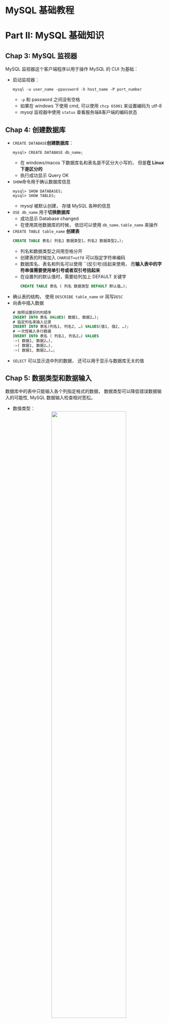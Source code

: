 # MySQL 基础教程
# Part II: MySQL 基础知识
## Chap 3: MySQL 监视器
MySQL 监视器这个客户端程序以用于操作 MySQL 的 CUI 为基础：
* 启动监视器：
    ```shell
    mysql -u user_name -ppassword -h host_name -P port_number
    ```
    * `-p` 和 password 之间没有空格
    * 如果在 windows 下使用 cmd, 可以使用 `chcp 65001` 来设置编码为 utf-8
    * mysql 监视器中使用 `status` 查看服务端&客户端的编码状态

## Chap 4: 创建数据库
* `CREATE DATABASE`**创建数据库**：
    ```console
    mysql> CREATE DATABASE db_name;
    ```
    * 在 windows/macos 下数据库名和表名是不区分大小写的， 但是**在 Linux 下是区分的**
    * 执行成功显示 Query OK
* `SHOW`命令用于确认数据库信息
   ```console
   mysql> SHOW DATABASES;
   mysql> SHOW TABLES;
   ``` 
   * mysql 被默认创建， 存储 MySQL 各种的信息
* `USE db_name` 用于**切换数据库**
  * 成功显示 Database changed
  * 在使用其他数据库的时候， 依旧可以使用 `db_name.table_name` 来操作
* `CREATE TABLE table_name` **创建表**
    ```sql
    CREATE TABLE 表名( 列名1 数据类型1，列名2 数据类型2…);
    ```
    * 列名和数据类型之间用空格分开
    * 创建表的时候加入 `CHARSET=utf8` 可以指定字符串编码
    * 数据库名、表名和列名可以使用 ``(反引号)括起来使用， 而**输入表中的字符串值需要使用单引号或者双引号括起来**
    * 在设置列的默认值时，需要给列加上 DEFAULT 关键字
        ```sql
        CREATE TABLE 表名 ( 列名 数据类型 DEFAULT 默认值…);
        ```
* 确认表的结构， 使用 `DESCRIBE table_name` or 简写`DESC` 
* 向表中插入数据 
    ```sql
    # 按照设置好的列顺序
    INSERT INTO 表名 VALUES( 数据1, 数据2…);
    # 指定列名来插入记录
    INSERT INTO 表名(列名1, 列名2, …) VALUES(值1, 值2, …);
    # 一次性输入多行数据
    INSERT INTO 表名 ( 列名1, 列名2…) VALUES 
    ->( 数据1, 数据2…),
    ->( 数据1, 数据2…),
    ->( 数据1, 数据2…)…;
    ```
* `SELECT` 可以显示选中列的数据， 还可以用于显示与数据库无关的值

## Chap 5:  数据类型和数据输入
数据库中的表中只能输入各个列指定格式的数据， 数据类型可以降低错误数据输入的可能性, MySQL 数据输入检查相对宽松。
* 数值类型：<div align=center><img src="https://i.imgur.com/xlwLUJ9.png" width="70%"/></div>
  * 数值类型可以加正负号以及科学输入法
* 字符串类型：<div align=center><img src="https://i.imgur.com/QSKVUFh.png" width="70%"/></div>
  * 在 4.0 以前 VARCHAR/ CHAR 的位数单位为字节， 4.1 之后变成了字符数
  * 字符串数据在输入的时候要使用单括号或者双括号括起来， 实际的 `'` 则需要转义
* 日期与时间：<div align=center><img src="https://i.imgur.com/owQa6wk.png" width="70%"/></div>

## Chap 6: 修改表
第四章中的 INSERT INTO 语句是修改表中的数据， 而这里使用的 `ALTER` 语句则是修改表的结构。
* 当修改列的定义时：`ALTER TABLE … MODIFY …`
  * 新旧类型必须具有兼容性
  * 也可用于修改列的顺序， 将某个列放到前面
    ```sql
    ALTER TABLE tb1C MODIFY birth DATETIME FIRST;
    ```
* 当添加列时：`ALTER TABLE … ADD …`
  * 可以使用 `FIRST` 或 `AFTER` 来指定添加列的位置
    ```sql
    ALTER TABLE tb1D ADD birth DATETIME FIRST;
    ALTER TABLE tb1E ADD birth DATETIME AFTER empid;
    ```
* 当修改列名和定义时：`ALTER TABLE … CHANGE …`
* 当删除列时：`ALTER TABLE … DROP …`

> 在英语中 modify 和 change 意思稍微有点区别， 前者的意思更多是 **调整，稍作修改使更加适合**， 后者含义更多是 **改变**。 所以前者只是更改列的数据类型， 而后者改变了名和定义

### 设置主键、自动编号
在创建了数据库之后， 需要从大量数据中**唯一确定**符合条件的记录， 这种“只会确定一个”的独一无二状态称为唯一（_unique_）。  
创建唯一记录， 会给列设置一个用于和其他列进行区分的特殊属性， 这种情况就要用到**主键**(PRIMARY KEY)。
* 没有重复的值
* 不允许输入空值 `NULL`

在创建表的时候设置主键:
```sql
CREATE TABLE 表名( 列名 数据类型 PRIMARY KEY …);
```

此外还可以设置具有“不允许重复”属性的唯一键(unique key),它不允许列中有重复值， 但是允许 NULL 值。  
给 INT 数据类型添加关键字 `AUTO_INCREMENT` 可以让数据库自动创建一个自增的列， 这个列的值会自动增加， 不需要手动指定，**自动编号设置方法随着 DBMS 的不同而变化**。
```sql
CREATE TABLE 表名( 列名 INT PRIMARY KEY AUTO_INCREMENT, 其他列 …);
```
<div align=center><img src="https://raw.githubusercontent.com/Haitau1996/picgo-hosting/master/img/20220428215833.png" width="40%"/></div>

同时连续编号可以初始化值， 如在上表中用下面的语句插入：
* `INSERT INTO t_series VALUES(100，' 卯 ')`列 a 中就会输入值“100”，然后从“101”开始分配连续的编号
* 在所有记录都删除掉之后， 可以以下面的方式进行初始化：`ALTER TABLE 表名 AUTO_INCREMENT=1;`
  * 当表中存在数据时，如果设置的编号值比已经存在的值大，也可以通过上面的语句重新设置编号的初始值 1

## Chap 7: 复制、删除表和记录
需要用到很多表，每次输入记录又很麻烦，所以为了能重复利用之前创建过的表，我们要掌握表的各种复制方法。
* 复制表的列结构和记录
* 仅复制表的列结构
* 仅复制记录

### 将表的列结构和记录整个复制
* 使用 `SELECT` 的结果复制列的结构和记录， 然后创建新的表。这种复制方法**不复制 `AUTO_INCREMENT` 等属性**， 它们需要复制之后进行设置。
  * 这种方法可能会改变列的属性。例如在某些 MySQL 的版本中，VARCHAR(100) 可能会变成 CHAR(100)
    ```sql
    CREATE TABLE 新表名 SELECT * FROM 元表名；
    ```
    执行`CREATE TABLE tb1_bk SELECT * FROM tb1;` 实际上就是执行下面的过程：<div align=center><img src="https://raw.githubusercontent.com/Haitau1996/picgo-hosting/master/img/20220429204537.png" width="80%"/></div>

### 复制表的列结构&使用 select 复制表 记录
在 `CREATE TABLE` 命令的表名后面加上 `LIKE` 指定复制的元表。这种做法**不会复制表中的记录，但是会复制 `AUTO_INCREMENT` 和 `PRIMARY KEY` 等列的属性。**  
```sql
CREATE TABLE tb1_bkc LIKE tb1;
```
这样复制表的结构之后， 可以使用 `INSERT INTO` 命令来插入记录。
* 复制所有列
    ```sql
    INSERT INTO tb1_bkc SELECT * FROM tb1;
    ```
* 也可以复制列的一部分
    ```sql
    INSERT INTO tb1_bkc(name) SELECT empid FROM tb1;
    ```

### 删除表、数据库、记录
* 删除表
    ```sql
    DROP TABLE tb1;
    ```
  * 如不确定表一定存在，可以在表名前面加上 `IF EXISTS`
* 删除数据库
    ```sql
    DROP DATABASE db1;
    ```
* 也可以不删除表本身而直接删除其所有记录
    ```sql
    DELETE FROM table_name;
    ```

# PART III: 熟练使用 MySQL
## Chap 8: 使用各种条件进行提取
### 使用 SELECT 时设计列的显示
* 使用 `*` 通配符显示所有列
* 指定多个列的时候使用`,`分隔
* 同一个列可以显示多次
    ```sql
    SELECT * FROM tb;
    SELECT sales,empid FROM tb;
    SELECT sales,empid,sales,empid,sales, empid FROM tb;
    ```
* 选择的时候可以使用 `AS` 语句指定别名
    ```sql
    SELECT empid AS 员工号,sales AS 销售额 FROM tb;
    ```

### 计算列值或者处理字符串后显示列
<div align=center><img src="https://raw.githubusercontent.com/Haitau1996/picgo-hosting/master/img/20220509211527.png" width="70%"/></div>

* 可以对列中的数据自由地使用上图所示的运算符，
* 也可以使用函数。 需要注意的是， 有的函数是[汇总某列的所有数据](MySQL必知必会.md#chap-12-汇总数据)，有的函数是[处理单个数据](MySQL必知必会.md#chap-11-使用数据处理函数)
* 还有一些和表无关的函数，如 `SELECT PI();`, `SELECT VERSION();`

####  字符串处理函数
* `CONCAT()` 函数，用于拼接字符串<div align=center><img src="https://raw.githubusercontent.com/Haitau1996/picgo-hosting/master/img/20220509213443.png" width="70%"/></div>
* 从左/右取出：LEFT/RIGHT 函数,可以指定 列和字符数
* 从第×个字符开始截取△个字符：SUBSTRING 函数
* 重复显示：REPEAT 函数
    ```sql
    SELECT REPEAT('.',age) FROM tb1; # 简易的年龄直方图
    ```
* 反转显示：REVERSE 函数

#### 日期和时间函数
* NOW 是用于返回当前日期和时间的函数
* 